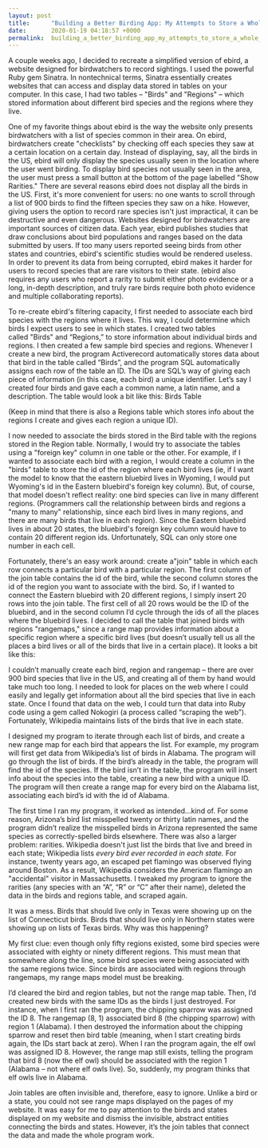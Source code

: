 ```yaml
---
layout: post
title:      "Building a Better Birding App: My Attempts to Store a Whole Lot of Data"
date:       2020-01-19 04:18:57 +0000
permalink:  building_a_better_birding_app_my_attempts_to_store_a_whole_lot_of_data
---
```



A couple weeks ago, I decided to recreate a simplified version of ebird, a website designed for birdwatchers to record sightings. I used the powerful Ruby gem Sinatra. In nontechnical terms, Sinatra essentially creates websites that can access and display data stored in tables on your computer. In this case, I had two tables – "Birds" and "Regions" – which stored information about different bird species and the regions where they live.

One of my favorite things about ebird is the way the website only presents birdwatchers with a list of species common in their area. On ebird, birdwatchers create "checklists" by checking off each species they saw at a certain location on a certain day. Instead of displaying, say, all the birds in the US, ebird will only display the species usually seen in the location where the user went birding. To display bird species not usually seen in the area, the user must press a small button at the bottom of the page labelled "Show Rarities." There are several reasons ebird does not display all the birds in the US. First, it's more convenient for users: no one wants to scroll through a list of 900 birds to find the fifteen species they saw on a hike. However, giving users the option to record rare species isn't just impractical, it can be destructive and even dangerous. Websites designed for birdwatchers are important sources of citizen data. Each year, ebird publishes studies that draw conclusions about bird populations and ranges based on the data submitted by users. If too many users reported seeing birds from other states and countries, ebird's scientific studies would be rendered useless. In order to prevent its data from being corrupted, ebird makes it harder for users to record species that are rare visitors to their state. (ebird also requires any users who report a rarity to submit either photo evidence or a long, in-depth description, and truly rare birds require both photo evidence and multiple collaborating reports).

To re-create ebird's filtering capacity, I first needed to associate each bird species with the regions where it lives. This way, I could determine which birds I expect users to see in which states. I created two tables called "Birds" and “Regions,” to store information about individual birds and regions. I then created a few sample bird species and regions. Whenever I create a new bird, the program Activerecord automatically stores data about that bird in the table called “Birds”, and the program SQL automatically assigns each row of the table an ID. The IDs are SQL’s way of giving each piece of information (in this case, each bird) a unique identifier. Let’s say I created four birds and gave each a common name, a latin name, and a description. The table would look a bit like this:
Birds Table

(Keep in mind that there is also a Regions table which stores info about the regions I create and gives each region a unique ID).

I now needed to associate the birds stored in the Bird table with the regions stored in the Region table. Normally, I would try to associate the tables using a "foreign key" column in one table or the other. For example, if I wanted to associate each bird with a region, I would create a column in the "birds" table to store the id of the region where each bird lives (ie, if I want the model to know that the eastern bluebird lives in Wyoming, I would put Wyoming's id in the Eastern bluebird's foreign key column). But, of course, that model doesn't reflect reality: one bird species can live in many different regions. (Programmers call the relationship between birds and regions a "many to many" relationship, since each bird lives in many regions, and there are many birds that live in each region). Since the Eastern bluebird lives in about 20 states, the bluebird's foreign key column would have to contain 20 different region ids. Unfortunately, SQL can only store one number in each cell. 

Fortunately, there's an easy work around: create a"join" table in which each row connects a particular bird with a particular region. The first column of the join table contains the id of the bird, while the second column stores the id of the region you want to associate with the bird. So, if I wanted to connect the Eastern bluebird with 20 different regions, I simply insert 20 rows into the join table. The first cell of all 20 rows would be the ID of the bluebird, and in the second column I’d cycle through the ids of all the places where the bluebird lives. I decided to call the table that joined birds with regions "rangemaps," since a range map provides information about a specific region where a specific bird lives (but doesn’t usually tell us all the places a bird lives or all of the birds that live in a certain place). It looks a bit like this: 


I couldn’t manually create each bird, region and rangemap – there are over 900 bird species that live in the US, and creating all of them by hand would take much too long. I needed to look for places on the web where I could easily and legally get information about all the bird species that live in each state. Once I found that data on the web, I could turn that data into Ruby code using a gem called Nokogiri (a process called “scraping the web”). Fortunately, Wikipedia maintains lists of the birds that live in each state. 

I designed my program to iterate through each list of birds, and create a new range map for each bird that appears the list. For example, my program will first get data from Wikipedia’s list of birds in Alabama. The program will go through the list of birds. If the bird’s already in the table, the program will find the id of the species. If the bird isn’t in the table, the program will insert info about the species into the table, creating a new bird with a unique ID. The program will then create a range map for every bird on the Alabama list, associating each bird’s id with the id of Alabama. 

The first time I ran my program, it worked as intended…kind of. For some reason, Arizona’s bird list misspelled twenty or thirty latin names, and the program didn’t realize the misspelled birds in Arizona represented the same species as correctly-spelled birds elsewhere. There was also a larger problem: rarities. Wikipedia doesn't just list the birds that live and breed in each state; Wikipedia lists *every bird ever recorded in each state.* For instance, twenty years ago, an escaped pet flamingo was observed flying around Boston. As a result, Wikipedia considers the American flamingo an "accidental" visitor in Massachusetts. I tweaked my program to ignore the rarities (any species with an “A”, “R” or “C” after their name), deleted the data in the birds and regions table, and scraped again. 

It was a mess. Birds that should live only in Texas were showing up on the list of Connecticut birds. Birds that should live only in Northern states were showing up on lists of Texas birds. Why was this happening?

My first clue: even though only fifty regions existed, some bird species were associated with eighty or ninety different regions. This must mean that somewhere along the line, some bird species were being associated with the same regions twice. Since birds are associated with regions through rangemaps, my range maps model must be breaking.

I’d cleared the bird and region tables, but not the range map table. Then, I’d created new birds with the same IDs as the birds I just destroyed. For instance, when I first ran the program, the chipping sparrow was assigned the ID 8. The rangemap (8, 1) associated bird 8 (the chipping sparrow) with region 1 (Alabama). I then destroyed the information about the chipping sparrow and reset then bird table (meaning, when I start creating birds again, the IDs start back at zero). When I ran the program again, the elf owl was assigned ID 8. However, the range map still exists, telling the program that bird 8 (now the elf owl) should be associated with the region 1 (Alabama – not where elf owls live). So, suddenly, my program thinks that elf owls live in Alabama.

Join tables are often invisible and, therefore, easy to ignore. Unlike a bird or a state, you could not see range maps displayed on the pages of my website. It was easy for me to pay attention to the birds and states displayed on my website and dismiss the invisible, abstract entities connecting the birds and states. However, it’s the join tables that connect the data and made the whole program work. 
